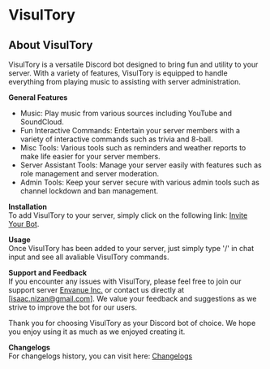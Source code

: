 # VisulTory
## About VisulTory
VisulTory is a versatile Discord bot designed to bring fun and utility to your server. With a variety of features, VisulTory is equipped to handle everything from playing music to assisting with server administration.

**General Features**<br />
- Music: Play music from various sources including YouTube and SoundCloud.
- Fun Interactive Commands: Entertain your server members with a variety of interactive commands such as trivia and 8-ball.
- Misc Tools: Various tools such as reminders and weather reports to make life easier for your server members.
- Server Assistant Tools: Manage your server easily with features such as role management and server moderation.
- Admin Tools: Keep your server secure with various admin tools such as channel lockdown and ban management.

**Installation**<br />
To add VisulTory to your server, simply click on the following link: [Invite Your Bot](https://discord.com/api/oauth2/authorize?client_id=1097919483487723581&permissions=8&scope=bot%20applications.commands).

**Usage**<br />
Once VisulTory has been added to your server, just simply type '/' in chat input and see all avaliable VisulTory commands.

**Support and Feedback**<br />
If you encounter any issues with VisulTory, please feel free to join our support server [Envanue Inc.](https://discord.gg/QYpbyFcYkv) or contact us directly at [isaac.nizan@gmail.com]. We value your feedback and suggestions as we strive to improve the bot for our users.

Thank you for choosing VisulTory as your Discord bot of choice. We hope you enjoy using it as much as we enjoyed creating it.

**Changelogs**<br />
For changelogs history, you can visit here: [Changelogs](./Changelog.md)
